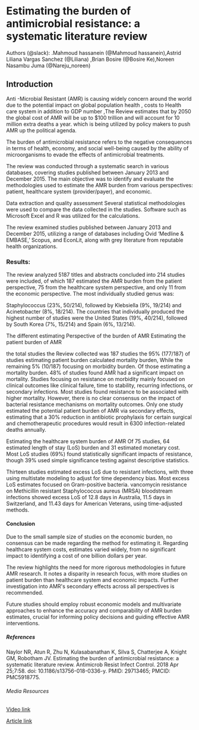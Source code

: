 # Estimating the burden of antimicrobial resistance: a systematic literature review
Authors (@slack): .Mahmoud hassanein (@Mahmoud hassanein),Astrid Liliana Vargas Sanchez (@Liliana) ,Brian Bosire (@Bosire Ke),Noreen Nasambu Juma (@Nareju_noreen)

## Introduction

Anti -Microbial Resistant (AMR) is causing widely concern around the world due to the potential impact on global population health , costs to Health care system in addition to GDP number ,The Review estimates that by 2050 the global cost of AMR will be up to $100 trillion and will account for 10 million extra deaths a year. which is being utilized by policy makers to push AMR up the political agenda.

The burden of antimicrobial resistance refers to the negative consequences in terms of health, economy, and social well-being caused by the ability of microorganisms to evade the effects of antimicrobial treatments.

The review was conducted through a systematic search in various databases, covering studies published between January 2013 and December 2015. The main objective was to identify and evaluate the methodologies used to estimate the AMR burden from various perspectives: patient, healthcare system (provider/payer), and economic.

Data extraction and quality assessment
Several statistical methodologies were used to compare the data collected in the studies. Software such as Microsoft Excel and R was utilized for the calculations.

The review examined studies published between January 2013 and December 2015, utilizing a range of databases including Ovid ‘Medline & EMBASE,’ Scopus, and EconLit, along with grey literature from reputable health organizations.

### Results:
The review analyzed 5187 titles and abstracts concluded into 214 studies were included, of which 187 estimated the AMR burden from the patient perspective, 75 from the healthcare system perspective, and only 11 from the economic perspective. The most individually studied genus was:

Staphylococcus (23%, 50/214), followed by Klebsiella (9%, 19/214) and Acinetobacter (8%, 18/214). The countries that individually produced the highest number of studies were the United States (19%, 40/214), followed by South Korea (7%, 15/214) and Spain (6%, 13/214).

The different estimating Perspective of the burden of AMR
Estimating the patient burden of AMR

the total studies the Review collected was 187 studies the 95% (177/187) of studies estimating patient burden calculated mortality burden, While the remaining 5% (10/187) focusing on morbidity burden. Of those estimating a mortality burden. 48% of studies found AMR had a significant impact on mortality. Studies focusing on resistance on morbidity mainly focused on clinical outcomes like clinical failure, time to stability, recurring infections, or secondary infections. Most studies found resistance to be associated with higher mortality. However, there is no clear consensus on the impact of bacterial resistance mechanisms on mortality outcomes. Only one study estimated the potential patient burden of AMR via secondary effects, estimating that a 30% reduction in antibiotic prophylaxis for certain surgical and chemotherapeutic procedures would result in 6300 infection-related deaths annually.

Estimating the healthcare system burden of AMR
Of 75 studies, 64 estimated length of stay (LoS) burden and 31 estimated monetary cost. Most LoS studies (69%) found statistically significant impacts of resistance, though 39% used simple significance testing against descriptive statistics.

Thirteen studies estimated excess LoS due to resistant infections, with three using multistate modeling to adjust for time dependency bias. Most excess LoS estimates focused on Gram-positive bacteria. vancomycin resistance on Methicillin resistant Staphylococcus aureus (MRSA) bloodstream infections showed excess LoS of 12.8 days in Australia, 11.5 days in Switzerland, and 11.43 days for American Veterans, using time-adjusted methods.

#### Conclusion
Due to the small sample size of studies on the economic burden, no consensus can be made regarding the method for estimating it. Regarding healthcare system costs, estimates varied widely, from no significant impact to identifying a cost of one billion dollars per year.

The review highlights the need for more rigorous methodologies in future AMR research. It notes a disparity in research focus, with more studies on patient burden than healthcare system and economic impacts. Further investigation into AMR's secondary effects across all perspectives is recommended.

Future studies should employ robust economic models and multivariate approaches to enhance the accuracy and comparability of AMR burden estimates, crucial for informing policy decisions and guiding effective AMR interventions.

##### References
Naylor NR, Atun R, Zhu N, Kulasabanathan K, Silva S, Chatterjee A, Knight GM, Robotham JV. Estimating the burden of antimicrobial resistance: a systematic literature review. Antimicrob Resist Infect Control. 2018 Apr 25;7:58. doi: 10.1186/s13756-018-0336-y. PMID: 29713465; PMCID: PMC5918775.

###### Media Resources
[Video link](https://www.linkedin.com/posts/astrid-liliana-vargas-a4939a148_hello-everyone-we-are-excited-to-share-with-activity-7237824046367748097-j6F5?utm_source=share&utm_medium=member_desktop)

[Article link](https://www.ncbi.nlm.nih.gov/pmc/articles/PMC5918775/)